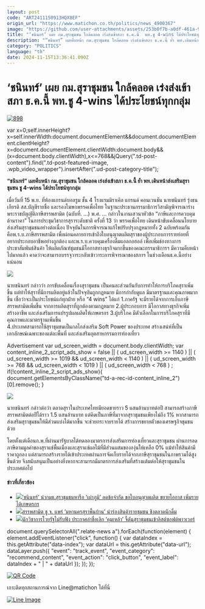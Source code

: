 ```yaml
---
layout: post
code: "ART2411150913HQX8EF"
origin_url: "https://www.matichon.co.th/politics/news_4900367"
image: "https://github.com/user-attachments/assets/253b0f7b-a0df-461a-9ce1-eadd8d4fd454"
title: "‘ชนินทร์’ เผย กม.สุราชุมชน ใกล้คลอด เร่งส่งเข้าสภา ธ.ค.นี้  พท.ชู 4-wins ได้ประโยชน์ทุกกลุ่ม"
description: "“ชนินทร์” เผยคืบหน้า กม.สุราชุมชน ใกล้คลอด เร่งส่งเข้าสภา ธ.ค.นี้ ย้ำ พท.เดินหน้าส่งเสริมสุราชุมชน ชู 4-wins ได้ประโยชน์ทุกกลุ่ม"
category: "POLITICS"
language: "th"
date: 2024-11-15T13:36:41.090Z
---
```


# ‘ชนินทร์’ เผย กม.สุราชุมชน ใกล้คลอด เร่งส่งเข้าสภา ธ.ค.นี้  พท.ชู 4-wins ได้ประโยชน์ทุกกลุ่ม

[![](https://www.matichon.co.th/wp-content/uploads/2024/11/898-7.jpg "898")](https://www.matichon.co.th/wp-content/uploads/2024/11/898-7.jpg)

var x=0;self.innerHeight?x=self.innerWidth:document.documentElement&&document.documentElement.clientHeight?x=document.documentElement.clientWidth:document.body&&(x=document.body.clientWidth),x<=768&&jQuery(".td-post-content").find(".td-post-featured-image, .wpb\_video\_wrapper").insertAfter(".ud-post-category-title");

**“ชนินทร์” เผยคืบหน้า กม.สุราชุมชน ใกล้คลอด เร่งส่งเข้าสภา ธ.ค.นี้ ย้ำ พท.เดินหน้าส่งเสริมสุราชุมชน ชู 4-wins ได้ประโยชน์ทุกกลุ่ม**

เมื่อวันที่ 15 พ.ย. ที่ห้องแกรนด์บอลรูม ชั้น 4 โรงแรมมิราเคิล แกรนด์ คอนเวนชัน นายชนินทร์ รุ่งธนเกียรติ สส.บัญชีรายชื่อ และรองโฆษกพรรคเพื่อไทย ในฐานะประธานกรรมาธิการวิสามัญพิจารณาร่างพระราชบัญญัติภาษีสรรพสามิต (ฉบับที่. …) พ.ศ. … กล่าวในงานเสวนาหัวข้อ “ภาษีและการควบคุมด้านราคา” ในการประชุมวิชาการสุราระดับชาติ ครั้งที่ 13 ว่า พรรคเพื่อไทย เดินหน้าขับเคลื่อนนโยบายส่งเสริมสุราชุมชนอย่างต่อเนื่อง ปัจจุบันในการพิจารณาแก้ไขปรับปรุงกฎหมายทั้ง 2 ฉบับพร้อมกัน คือพ.ร.บ.ภาษีสรรพสามิต เพื่อผ่อนคลายการเข้าถึงใบอนุญาตผลิตสุราของผู้ประกอบการรายย่อยที่อยากประกอบอาชีพอย่างถูกต้อง และพ.ร.บ.ควบคุมเครื่องดื่มแอลกอฮอล์ เพื่อเพิ่มช่องทางการประชาสัมพันธ์สินค้า ให้ผลิตภัณฑ์ชุมชนมีโอกาสทางธุรกิจมากขึ้นของคณะกรรมาธิการฯ มีความคืบหน้าไปมากแล้ว คาดว่าจะสามารถบรรจุวาระกลับเข้าวาระการพิจารณาของสภาฯ ในช่วงเดือนธ.ค.นี้อย่างแน่นอน

![](https://www.matichon.co.th/wp-content/uploads/2024/11/S__47562756_0.jpg)

นายชนินทร์ กล่าวว่า การขับเคลื่อนเรื่องสุราชุมชน เป็นคนละส่วนกันกับการทำให้การบริโภคสุราเพิ่มขึ้น แต่ทำให้สุราที่มีการผลิตอยู่แล้วในปัจจุบันถูกกฎหมาย มีการกำกับดูแล มีมาตรฐานและคุณภาพมากขึ้น เชื่อว่าจะเป็นประโยชน์แก่ทุกฝ่าย หรือ “4 wins” ได้แก่ 1.ภาครัฐ จะมีรายได้จากการเก็บภาษีสรรพสามิตเพิ่มขึ้น จากการผลิตสุราที่ถูกต้องตามกฎหมาย 2.ผู้ประกอบการ มีโอกาสทางธุรกิจเพิ่ม สร้างอาชีพ และส่งเสริมการแปรรูปผลผลิตให้เกษตรกร 3.ผู้บริโภค มีตัวเลือกในการบริโภคสุราที่มีคุณภาพและมาตรฐานเพิ่มขึ้น  
4.ประเทศสามารถใช้สุราชุมชนเป็นกลไกส่งเสริม Soft Power ของประเทศ สร้างเสน่ห์ที่เป็นเอกลักษณ์เฉพาะของแต่ละพื้นที่ และส่งเสริมอุตสาหกรรมการท่องเที่ยว

Advertisement var ud\_screen\_width = document.body.clientWidth; var content\_inline\_2\_script\_ads\_show = false || ( ud\_screen\_width >= 1140 ) || ( ud\_screen\_width >= 1019 && ud\_screen\_width < 1140 ) || ( ud\_screen\_width >= 768 && ud\_screen\_width < 1019 ) || ( ud\_screen\_width < 768 ) ; if(!content\_inline\_2\_script\_ads\_show){ document.getElementsByClassName("td-a-rec-id-content\_inline\_2")\[0\].remove(); }

![](https://www.matichon.co.th/wp-content/uploads/2024/11/S__47562758_0.jpg)

นายชนินทร์ กล่าวต่อว่า ตลาดสุราในประเทศไทยมียอดขายราว 5 แสนล้านบาทต่อปี สามารถสร้างภาษีสรรพสามิตต่อปีได้ราว 1.5 แสนล้านบาท แต่คิดเป็นภาษีที่มาจากสุราชุมชนเพียงไม่ถึง 1% หากสามารถส่งเสริมสุราชุมชนให้มีส่วนแบ่งได้มากขึ้น จะช่วยกระจายรายได้ สร้างการขยายตัวของเศรษฐกิจชุมชนด้วย

โดยตั้งแต่เดือนก.พ.ที่ผ่านมารัฐบาลได้ทดลองมาตรการส่งเสริมการท่องเที่ยวและสุราชุมชน ผ่านการลดภาษีตามมูลค่าของสุราแช่พื้นเมืองและสุราแช่ผลไม้ที่มีส่วนผสมขององุ่นให้เหลือ 0% แม้ทำให้สินค้ามีราคาถูกลง แต่สามารถสร้างรายได้เข้าประเทศผ่านการจัดเก็บรายได้จากภาษีสุราชุมชนในภาพรวมได้สูงขึ้นด้วย จึงสนับสนุนเป็นอย่างยิ่งหากจะสามารถมีมาตรการส่งเสริมที่สร้างแต้มต่อให้สุราชุมชนในประเทศต่อไป

#### ข่าวที่เกี่ยวข้อง

*   [![](https://www.matichon.co.th/wp-content/uploads/2024/11/l728-2.jpg)‘ชนินทร์’ นำกมธ.สุราชุมชนหารือ ‘เผ่าภูมิ’ ลดข้อจำกัด ขอใบอนุญาตผลิต ขยายโอกาส เพิ่มรายได้เกษตรกร](https://www.matichon.co.th/politics/news_4893446)
*   [![](https://www.matichon.co.th/wp-content/uploads/2024/07/ดร.เอก-จ.แพร่.jpg)สรรพสามิต ชู จ. แพร่ ‘มหานครสุราพื้นบ้าน’ นำร่องสินค้ารายชุมชน ชิงตลาดนักดื่ม](https://www.matichon.co.th/economy/news_4667783)
*   [![](https://www.matichon.co.th/wp-content/uploads/2024/02/หวังดันสุราเข้าลิสต์ซอฟต์พาวเวอร์.jpg)นักวิชาการโวยรัฐไม่รับฟัง ประกาศล่าชื่อเลิก ‘คุมเหล้า’ จี้ดันสุราชุมชนเข้าลิสต์ซอฟต์พาวเวอร์](https://www.matichon.co.th/local/news_4440138)

document.querySelectorAll(".relate-news a").forEach(function(element) { element.addEventListener("click", function() { var dataIndex = this.getAttribute("data-index"); var dataUrl = this.getAttribute("data-url"); dataLayer.push({ "event": "track\_event", "event\_category": "recommend\_content", "event\_action": "click\_button", "event\_label": dataIndex + " | " + dataUrl }); }); });

[![QR Code](https://www.matichon.co.th/wp-content/uploads/2023/07/wob1371z.jpg)](https://lin.ee/ht0nDxX)

เกาะติดทุกสถานการณ์จาก Line@matichon ได้ที่นี่

[![Line Image](https://www.matichon.co.th/wp-content/uploads/2023/07/th.png)](https://lin.ee/ht0nDxX)